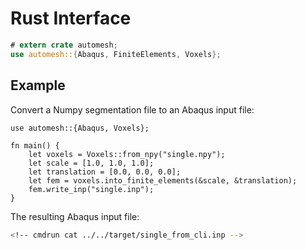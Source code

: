 # Rust Interface

```rust
# extern crate automesh;
use automesh::{Abaqus, FiniteElements, Voxels};
```

## Example

Convert a Numpy segmentation file to an Abaqus input file:

```rust,ignore
use automesh::{Abaqus, Voxels};

fn main() {
    let voxels = Voxels::from_npy("single.npy");
    let scale = [1.0, 1.0, 1.0];
    let translation = [0.0, 0.0, 0.0];
    let fem = voxels.into_finite_elements(&scale, &translation);
    fem.write_inp("single.inp");
}
```

The resulting Abaqus input file:

```sh
<!-- cmdrun cat ../../target/single_from_cli.inp -->
```
